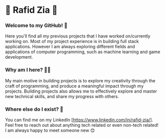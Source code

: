 # 👾 Rafid Zia 👾

### Welcome to my GitHub! 👋

Here you'll find all my previous projects that I have worked on/currently working on. Most of my project experience is in building full stack applications. However I am always exploring different fields and applications of computer programming, such as machine learning and game development. 

### Why am I here? 🤷‍♂️

My main motive in building projects is to explore my creativity through the craft of programming, and produce a meaningful impact through my projects. Building projects also allows me to effectively explore and master new technical skills, and share my progress with others.

### Where else do I exist? 🦧

You can find me on my LinkedIn [https://www.linkedin.com/in/rafid-zia/]. Feel free to reach out about anything tech related or even non-tech related! I am always happy to meet someone new 😊

